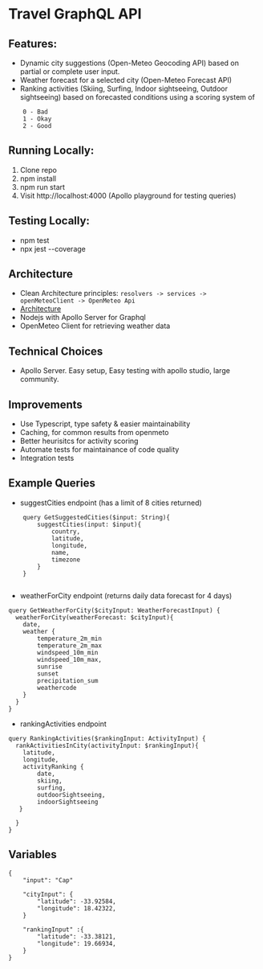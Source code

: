 # Travel GraphQL API

## Features:

- Dynamic city suggestions (Open-Meteo Geocoding API) based on partial or complete user input.
- Weather forecast for a selected city (Open-Meteo Forecast API)
- Ranking activities (Skiing, Surfing, Indoor sightseeing, Outdoor sightseeing) based on forecasted conditions using a scoring system of

```
    0 - Bad
    1 - Okay
    2 - Good
```

## Running Locally:

1. Clone repo
2. npm install
3. npm run start
4. Visit http://localhost:4000 (Apollo playground for testing queries)

## Testing Locally:

- npm test
- npx jest --coverage

## Architecture

- Clean Architecture principles:
  `resolvers -> services -> openMeteoClient -> OpenMeteo Api `
- [Architecture](docs/gql-api-arch.png)
- Nodejs with Apollo Server for Graphql
- OpenMeteo Client for retrieving weather data

## Technical Choices

- Apollo Server. Easy setup, Easy testing with apollo studio, large community.

## Improvements

- Use Typescript, type safety & easier maintainability
- Caching, for common results from openmeto
- Better heurisitcs for activity scoring
- Automate tests for maintainance of code quality
- Integration tests

## Example Queries

- suggestCities endpoint
  (has a limit of 8 cities returned)

```
    query GetSuggestedCities($input: String){
        suggestCities(input: $input){
            country,
            latitude,
            longitude,
            name,
            timezone
        }
    }


```

- weatherForCity endpoint (returns daily data forecast for 4 days)

```
query GetWeatherForCity($cityInput: WeatherForecastInput) {
  weatherForCity(weatherForecast: $cityInput){
    date,
    weather {
        temperature_2m_min
        temperature_2m_max
        windspeed_10m_min
        windspeed_10m_max,
        sunrise
        sunset
        precipitation_sum
        weathercode
    }
  }
}
```

- rankingActivities endpoint

```
query RankingActivities($rankingInput: ActivityInput) {
  rankActivitiesInCity(activityInput: $rankingInput){
    latitude,
    longitude,
    activityRanking {
        date,
        skiing,
        surfing,
        outdoorSightseeing,
        indoorSightseeing
   }

  }
}
```

## Variables

```
{
    "input": "Cap"

    "cityInput": {
        "latitude": -33.92584,
        "longitude": 18.42322,
    }

    "rankingInput" :{
        "latitude": -33.38121,
        "longitude": 19.66934,
    }
}
```
